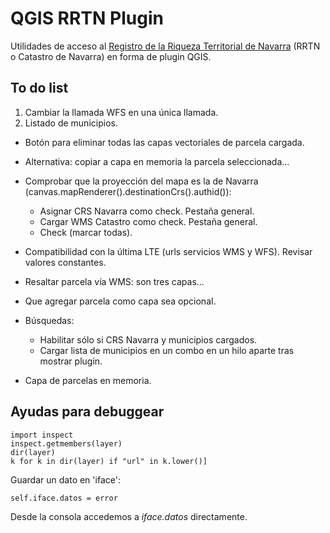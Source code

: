 # QGIS RRTN Plugin
Utilidades de acceso al [Registro de la Riqueza Territorial de Navarra](https://catastro.navarra.es) (RRTN o Catastro de Navarra) en forma de plugin QGIS.

## To do list
1. Cambiar la llamada WFS en una única llamada.
2. Listado de municipios.

- Botón para eliminar todas las capas vectoriales de parcela cargada.
- Alternativa: copiar a capa en memoria la parcela seleccionada...
- Comprobar que la proyección del mapa es la de Navarra (canvas.mapRenderer().destinationCrs().authid()):
    - Asignar CRS Navarra como check. Pestaña general.
    - Cargar WMS Catastro como check. Pestaña general.
    - Check (marcar todas).
- Compatibilidad con la última LTE (urls servicios WMS y WFS). Revisar valores constantes.
- Resaltar parcela vía WMS: son tres capas...
- Que agregar parcela como capa sea opcional.
- Búsquedas:
    - Habilitar sólo si CRS Navarra y municipios cargados.
    - Cargar lista de municipios en un combo en un hilo aparte tras mostrar plugin.

- Capa de parcelas en memoria.

## Ayudas para debuggear
```
import inspect
inspect.getmembers(layer)
dir(layer)
k for k in dir(layer) if "url" in k.lower()]
```
Guardar un dato en 'iface':
```
self.iface.datos = error
```

Desde la consola accedemos a _iface.datos_ directamente.
